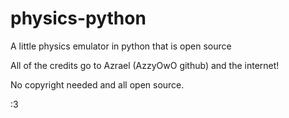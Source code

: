 # physics-python
A little physics emulator in python that is open source

All of the credits go to Azrael (AzzyOwO github) and the internet!

No copyright needed and all open source.

:3
